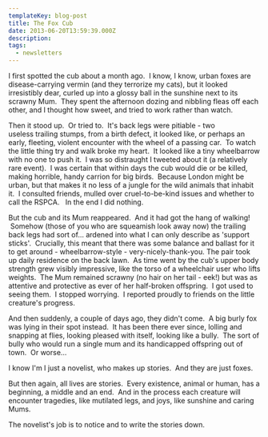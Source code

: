 ```yaml
---
templateKey: blog-post
title: The Fox Cub
date: 2013-06-20T13:59:39.000Z
description: 
tags: 
  - newsletters
---
```


I first spotted the cub about a month ago.  I know, I know, urban foxes are disease-carrying vermin (and they terrorize my cats), but it looked irresistibly dear, curled up into a glossy ball in the sunshine next to its scrawny Mum.  They spent the afternoon dozing and nibbling fleas off each other, and I thought how sweet, and tried to work rather than watch.

Then it stood up.  Or tried to.  It's back legs were pitiable - two useless trailing stumps, from a birth defect, it looked like, or perhaps an early, fleeting, violent encounter with the wheel of a passing car.  To watch the little thing try and walk broke my heart.  It looked like a tiny wheelbarrow with no one to push it.  I was so distraught I tweeted about it (a relatively rare event).  I was certain that within days the cub would die or be killed, making horrible, handy carrion for big birds.  Because London might be urban, but that makes it no less of a jungle for the wild animals that inhabit it.  I consulted friends, mulled over cruel-to-be-kind issues and whether to call the RSPCA.   In the end I did nothing.

But the cub and its Mum reappeared.  And it had got the hang of walking!  Somehow (those of you who are squeamish look away now) the trailing back legs had sort of... ardened into what I can only describe as 'support sticks'.  Crucially, this meant that there was some balance and ballast for it to get around - wheelbarrow-style - very-nicely-thank-you. The pair took up daily residence on the back lawn.  As time went by the cub's upper body strength grew visibly impressive, like the torso of a wheelchair user who lifts weights.  The Mum remained scrawny (no hair on her tail - eek!) but was as attentive and protective as ever of her half-broken offspring.  I got used to seeing them.  I stopped worrying.  I reported proudly to friends on the little creature's progress.

And then suddenly, a couple of days ago, they didn't come.  A big burly fox was lying in their spot instead.  It has been there ever since, lolling and snapping at flies, looking pleased with itself, looking like a bully.  The sort of bully who would run a single mum and its handicapped offspring out of town.  Or worse...

I know I'm I just a novelist, who makes up stories.  And they are just foxes.

But then again, all lives are stories.  Every existence, animal or human, has a beginning, a middle and an end.  And in the process each creature will encounter tragedies, like mutilated legs, and joys, like sunshine and caring Mums.

The novelist's job is to notice and to write the stories down.

